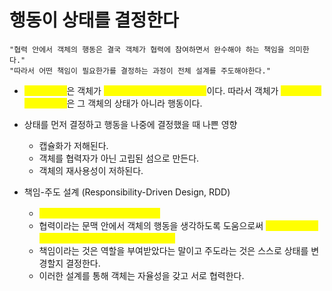 # 행동이 상태를 결정한다
```
"협력 안에서 객체의 행동은 결국 객체가 협력에 참여하면서 완수해야 하는 책임을 의미한다."
"따라서 어떤 책임이 필요한가를 결정하는 과정이 전체 설계를 주도해야한다."
```

* <mark style="color:yellow;">**객체의 행동**</mark>은 객체가 <mark style="color:yellow;">**협력에 참여하는 유일한 방법**</mark>이다. 따라서 객체가 <mark style="color:yellow;">**적합한지를 결정하는 것**</mark>은 그 객체의 상태가 아니라 행동이다.


* 상태를 먼저 결정하고 행동을 나중에 결정했을 때 나쁜 영향
  - 캡슐화가 저해된다.
  - 객체를 협력자가 아닌 고립된 섬으로 만든다.
  - 객체의 재사용성이 저하된다.

* 책임-주도 설계 (Responsibility-Driven Design, RDD)
  - <mark style="color:yellow;">**협력하는 객체를 만들기 위한 설계**</mark>
  - 협력이라는 문맥 안에서 객체의 행동을 생각하도록 도움으로써 <mark style="color:yellow;">**응집도 높고 재사용 가능한 객체를 만들 수 있게 한다.**</mark>
  - 책임이라는 것은 역할을 부여받았다는 말이고 주도라는 것은 스스로 상태를 변경할지 결정한다.
  - 이러한 설계를 통해 객체는 자율성을 갖고 서로 협력한다.
